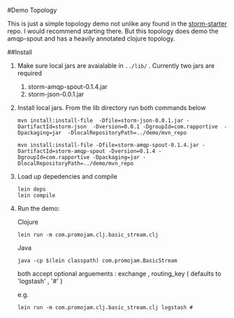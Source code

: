 #Demo Topology

This is just a simple topology demo not unlike any found in the [storm-starter](https://github.com/nathanmarz/storm-starter) repo. I would recommend starting there. But this topology does demo the amqp-spout and has a heavily annotated clojure topology. 

##Install

1. Make sure local jars are avaialable in ```../lib/``` . Currently two jars are required
   1. storm-amqp-spout-0.1.4.jar 
   2. storm-json-0.0.1.jar
   
2. Install local jars. From the lib directory run both commands below
    
   ```
   mvn install:install-file  -Dfile=storm-json-0.0.1.jar -DartifactId=storm-json  -Dversion=0.0.1 -DgroupId=com.rapportive  -Dpackaging=jar  -DlocalRepositoryPath=../demo/mvn_repo
   
   mvn install:install-file -Dfile=storm-amqp-spout-0.1.4.jar -DartifactId=storm-amqp-spout -Dversion=0.1.4 -DgroupId=com.rapportive -Dpackaging=jar -DlocalRepositoryPath=../demo/mvn_repo
   ```
   
3. Load up depedencies and compile

   ```
   lein deps 
   lein compile
   ```
   
4. Run the demo:
   
   Clojure
   
   ```
   lein run -m com.promojam.clj.basic_stream.clj
   ```
   
   Java
   
   ```
   java -cp $(lein classpath) com.promojam.BasicStream
   ```
   
   both accept optional arguements : exchange , routing_key ( defaults to 'logstash' , '#' )

   e.g.
   
   ```
   lein run -m com.promojam.clj.basic_stream.clj logstash #
   ```
 
   

